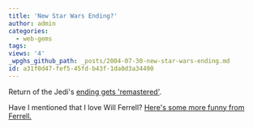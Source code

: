 ```yaml
---
title: 'New Star Wars Ending?'
author: admin
categories:
  - web-gems
tags: 
views: '4'
_wpghs_github_path: _posts/2004-07-30-new-star-wars-ending.md
id: a31f0d47-fef5-45fd-b43f-1da0d3a34490
---
```

<p>Return of the Jedi's <a href="http://waxy.org/random/video/Return_of_the_Jedi_-_New_Ending.mov">ending gets 'remastered'</a>.</p>
<p>Have I mentioned that I love Will Ferrell?  <a href="http://www.kintera.org/atf/cf/{06DAEF0E-9000-4422-B4DA-AFBAA10CAF60}/STRAIGHTTALKHI.ASX">Here's some more funny from Ferrell.</a></p>
